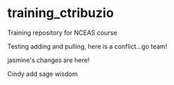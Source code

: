 # training_ctribuzio
Training repository for NCEAS course

Testing adding and pulling, here is a conflict...go team!

jasmine's changes are here!

Cindy add sage wisdom